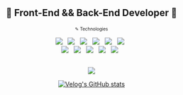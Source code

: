 <!-- intro area -->
<div>
  <h2 align="center">🔅 Front-End && Back-End Developer 🔅</h2>
  <p></p>
</div>

<!-- Tech area -->
<div>
  <p align="center"><font size="1">✎ Technologies </font></p>
  <div align="center">
    <img src="https://img.shields.io/badge/-JavaScript-yellow?style=flat-square&logo=JavaScript&logoColor=white"/> &nbsp;
    <img src="https://img.shields.io/badge/-React-blue?style=flat-square&logo=React&logoColor=white"/> &nbsp;
    <img src="https://img.shields.io/badge/-Next.js-white?style=flat-square&logo=Next.js&logoColor=black"/> &nbsp;
    <img src="https://img.shields.io/badge/-CSS-1572B6?style=flat-square&logo=CSS3&logoColor=white"/> &nbsp;
    <img src="https://img.shields.io/badge/-HTML5-orange?style=flat-square&logo=HTML5&logoColor=white"/> &nbsp;
    <img src="https://img.shields.io/badge/-jQuery-white?style=flat-square&logo=jQuery&logoColor=informational"/> &nbsp;
  </div>
  <div align="center">
    <img src="https://img.shields.io/badge/-Java-informational?style=flat-square&logo=Java&logoColor=white"/> &nbsp;
    <img src="https://img.shields.io/badge/-Spring-brightgreen?style=flat-square&logo=Spring&logoColor=white"/> &nbsp;
    <img src="https://img.shields.io/badge/-Spring Boot-6DB33F?style=flat-square&logo=Spring Boot&logoColor=white"/> &nbsp;
    <img src="https://img.shields.io/badge/-MySQL-4479A1?style=flat-square&logo=MySQL&logoColor=white"/> &nbsp;
    <img src="https://img.shields.io/badge/-Oracle-DA1F26?style=flat-square&logo=Oracle&logoColor=white"/> &nbsp;
  </div>
</div>

## 

<!-- blog area -->
<div align="center">
  <p align="center">
    <img src="https://img.shields.io/badge/-Blog (from velog)-20C997?style=flat-square&logo=Velog&logoColor=white"/>
  </p>

  [![Velog's GitHub stats](https://velog-readme-stats.vercel.app/api?name=picpal)](https://velog.io/@picpal/%EC%BD%94%EB%93%9C%EC%97%90-eslint-prettier-%EC%9E%90%EB%8F%99-%EC%A0%81%EC%9A%A9%ED%95%98%EA%B8%B0-%EA%B7%BC%EB%8C%80-%EC%9D%B4%EC%A0%9C-github-%EC%BB%A4%EB%B0%8B-%EC%B2%B4%ED%81%AC%EA%B9%8C%EC%A7%80-%EA%B3%81%EB%93%A4%EC%9D%B8)
</div>

